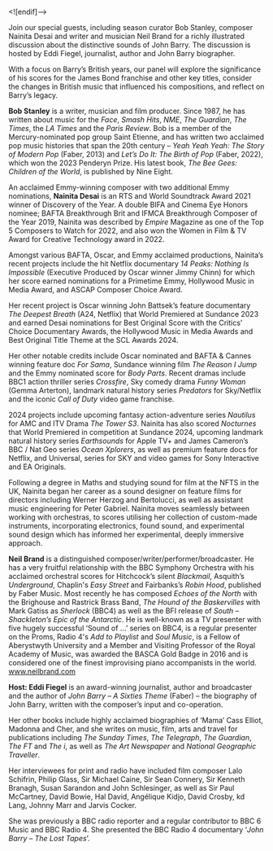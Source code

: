 

<![endif]-->

Join our special guests, including season curator Bob Stanley, composer Nainita Desai and writer and musician Neil Brand for a richly illustrated discussion about the distinctive sounds of John Barry. The discussion is hosted by Eddi Fiegel, journalist, author and John Barry biographer.

With a focus on Barry’s British years, our panel will explore the significance of his scores for the James Bond franchise and other key titles, consider the changes in British music that influenced his compositions, and reflect on Barry’s legacy.

**Bob Stanley** is a writer, musician and film producer. Since 1987, he has written about music for the _Face_, _Smash Hits_, _NME_, _The Guardian_, _The Times_, the _LA Times_ and the _Paris Review_. Bob is a member of the Mercury-nominated pop group Saint Etienne, and has written two acclaimed pop music histories that span the 20th century – _Yeah Yeah Yeah: The Story of Modern Pop_ (Faber, 2013) and _Let’s Do It: The Birth of Pop_ (Faber, 2022), which won the 2023 Penderyn Prize. His latest book, _The Bee Gees: Children of the World_, is published by Nine Eight.

An acclaimed Emmy-winning composer with two additional Emmy nominations, **Nainita Desai** is an RTS and World Soundtrack Award 2021 winner of Discovery of the Year. A double BIFA and Cinema Eye Honors nominee; BAFTA Breakthrough Brit and IFMCA Breakthrough Composer of the Year 2019, Nainita was described by _Empire_ Magazine as one of the Top 5 Composers to Watch for 2022, and also won the Women in Film & TV Award for Creative Technology award in 2022.

Amongst various BAFTA, Oscar, and Emmy acclaimed productions, Nainita’s recent projects include the hit Netflix documentary _14 Peaks: Nothing Is Impossible_ (Executive Produced by Oscar winner Jimmy Chinn) for which her score earned nominations for a Primetime Emmy, Hollywood Music in Media Award, and ASCAP Composer Choice Award.

Her recent project is Oscar winning John Battsek’s feature documentary _The Deepest Breath_ (A24, Netflix) that World Premiered at Sundance 2023 and earned Desai nominations for Best Original Score with the Critics’ Choice Documentary Awards, the Hollywood Music in Media Awards and Best Original Title Theme at the SCL Awards 2024.

Her other notable credits include Oscar nominated and BAFTA & Cannes winning feature doc _For Sama_, Sundance winning film _The Reason I Jump_ and the Emmy nominated score for _Body Parts_. Recent dramas include BBC1 action thriller series _Crossfire_, Sky comedy drama _Funny Woman_ (Gemma Arterton), landmark natural history series _Predators_ for Sky/Netflix and the iconic _Call of Duty_ video game franchise.

2024 projects include upcoming fantasy action-adventure series _Nautilus_ for AMC and ITV Drama _The Tower S3_. Nainita has also scored _Nocturnes_ that World Premiered in competition at Sundance 2024, upcoming landmark natural history series _Earthsounds_ for Apple TV+ and James Cameron’s BBC / Nat Geo series _Ocean Xplorers_, as well as premium feature docs for Netflix, and Universal, series for SKY and video games for Sony Interactive and EA Originals.

Following a degree in Maths and studying sound for film at the NFTS in the UK, Nainita began her career as a sound designer on feature films for directors including Werner Herzog and Bertolucci, as well as assistant music engineering for Peter Gabriel. Nainita moves seamlessly between working with orchestras, to scores utilising her collection of custom-made instruments, incorporating electronics, found sound, and experimental sound design which has informed her experimental, deeply immersive approach.

**Neil Brand** is a distinguished composer/writer/performer/broadcaster. He has a very fruitful relationship with the BBC Symphony Orchestra with his acclaimed orchestral scores for Hitchcock’s silent _Blackmail_, Asquith’s _Underground_, Chaplin's _Easy Street_ and Fairbanks’s _Robin Hood_, published by Faber Music. Most recently he has composed _Echoes of the North_ with the Brighouse and Rastrick Brass Band, _The Hound of the Baskervilles_ with Mark Gatiss as _Sherlock_ (BBC4) as well as the BFI release of _South – Shackleton’s Epic of the Antarctic_. He is well-known as a TV presenter with five hugely successful ‘Sound of …’ series on BBC4, is a regular presenter on the Proms, Radio 4's _Add to Playlist_ and _Soul Music_, is a Fellow of Aberystwyth University and a Member and Visiting Professor of the Royal Academy of Music, was awarded the BASCA Gold Badge in 2016 and is considered one of the finest improvising piano accompanists in the world. www.neilbrand.com

**Host: Eddi Fiegel** is an award-winning journalist, author and broadcaster and the author of _John Barry – A Sixties Theme_ (Faber) – the biography of John Barry, written with the composer’s input and co-operation.

Her other books include highly acclaimed biographies of ‘Mama’ Cass Elliot, Madonna and Cher, and she writes on music, film, arts and travel for publications including _The Sunday Times_, _The Telegraph_, _The Guardian_, _The FT_ and _The i_, as well as _The Art Newspaper_ and _National Geographic Traveller_.

Her interviewees for print and radio have included film composer Lalo Schifrin, Philip Glass, Sir Michael Caine, Sir Sean Connery, Sir Kenneth Branagh, Susan Sarandon and John Schlesinger, as well as Sir Paul McCartney, David Bowie, Hal David, Angélique Kidjo, David Crosby, kd Lang, Johnny Marr and Jarvis Cocker.

She was previously a BBC radio reporter and a regular contributor to BBC 6 Music and BBC Radio 4. She presented the BBC Radio 4 documentary ‘_John Barry – The Lost Tapes_’.


<!--stackedit_data:
eyJoaXN0b3J5IjpbLTY4MDk3MTQ4Nl19
-->